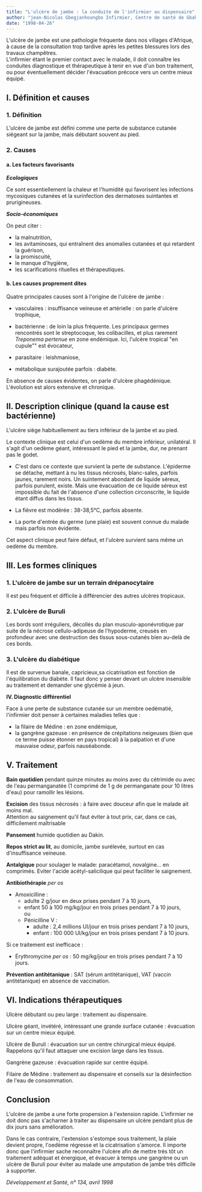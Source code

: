 ```yaml
---
title: "L'ulcère de jambe : la conduite de l'infirmier au dispensaire"
author: "jean-Nicolas Gbegjanhoungbo Infirmier, Centre de santé de Gbahouete, Bénin"
date: "1998-04-26"
---
```


<div class="teaser"><p>L'ulcère de jambe est une pathologie fréquente dans nos villages d'Afrique, à cause de la consultation trop tardive après les petites blessures lors des travaux champêtres.<br />
L'infirmier étant le premier contact avec le malade, il doit connaître les conduites diagnostique et thérapeutique à tenir en vue d'un bon traitement, ou pour éventuellement décider l'évacuation précoce vers un centre mieux équipé.</p></div>

## I. Définition et causes

### 1. Définition

L'ulcère de jambe est défini comme une perte de substance cutanée siégeant sur la jambe, mais débutant souvent au pied.

### 2. Causes

#### a. Les facteurs favorisants

_**Ecologiques**_

Ce sont essentiellement la chaleur et l'humidité qui favorisent les infections mycosiques cutanées et la surinfection des dermatoses suintantes et prurigineuses.

_**Socio-économiques**_

On peut citer :

*   la malnutrition,
*   les avitaminoses, qui entraînent des anomalies cutanées et qui retardent la guérison,
*   la promiscuité,
*   le manque d'hygiène,
*   les scarifications rituelles et thérapeutiques.

#### b. Les causes proprement dites

Quatre principales causes sont à l'origine de l'ulcère de jambe :

*   vasculaires : insuffisance veineuse et artérielle : on parle d'ulcère trophique,
*   bactérienne : de loin la plus fréquente. Les principaux germes rencontrés sont le streptocoque, les colibacilles, et plus rarement _Treponema pertenue_ en zone endémique. Ici, l'ulcère tropical "en cupule"" est évocateur,

*   parasitaire : leishmaniose,
*   métabolique surajoutée parfois : diabète.

En absence de causes évidentes, on parle d'ulcère phagédénique. L'évolution est alors extensive et chronique.

## II. Description clinique (quand la cause est bactérienne)

L'ulcère siège habituellement au tiers inférieur de la jambe et au pied.

Le contexte clinique est celui d'un oedème du membre inférieur, unilatéral. Il s'agit d'un oedème géant, intéressant le pied et la jambe, dur, ne prenant pas le godet.

*   C'est dans ce contexte que survient la perte de substance. L'épiderme se détache, mettant à nu les tissus nécrosés, blanc-sales, parfois jaunes, rarement noirs. Un suintement abondant de liquide séreux, parfois purulent, existe. Mais une évacuation de ce liquide séreux est impossible du fait de l'absence d'une collection circonscrite, le liquide étant diffus dans les tissus.

*   La fièvre est modérée : 38-38,5°C, parfois absente.

*   La porte d'entrée du germe (une plaie) est souvent connue du malade mais parfois non évidente.

Cet aspect clinique peut faire défaut, et l'ulcère survient sans même un oedème du membre.

## III. Les formes cliniques

### 1. L'ulcère de jambe sur un terrain drépanocytaire

Il est peu fréquent et difficile à différencier des autres ulcères tropicaux.

### 2. L'ulcère de Buruli

Les bords sont irréguliers, décollés du plan musculo-aponévrotique par suite de la nécrose cellulo-adipeuse de l'hypoderme, creusés en profondeur avec une destruction des tissus sous-cutanés bien au-delà de ces bords.

### 3. L'ulcère du diabétique

Il est de survenue banale, capricieux,sa cicatrisation est fonction de l'équilibration du diabète. Il faut donc y penser devant un ulcère insensible au traitement et demander une glycémie à jeun.

**IV. Diagnostic différentiel**

Face à une perte de substance cutanée sur un membre oedématié, l'infirmier doit penser à certaines maladies telles que :

*   la filaire de Médine : en zone endémique,
*   la gangrène gazeuse : en présence de crépitations neigeuses (bien que ce terme puisse étonner en pays tropical) à la palpation et d'une mauvaise odeur, parfois nauséabonde.

## V. Traitement

**Bain quotidien** pendant quinze minutes au moins avec du cétrimide ou avec de l'eau permanganatée (1 comprimé de 1 g de permanganate pour 10 litres d'eau) pour ramollir les lésions.

**Excision** des tissus nécrosés : à faire avec douceur afin que le malade ait moins mal.  
Attention au saignement qu'il faut éviter à tout prix, car, dans ce cas, difficilement maîtrisable

**Pansement** humide quotidien au Dakin.

**Repos strict au lit**, au domicile, jambe surélevée, surtout en cas d'insuffisance veineuse.

**Antalgique** pour soulager le malade: paracétamol, novalgine... en comprimés. Eviter l'acide acétyl-salicilique qui peut faciliter le saignement.

**Antibiothérapie** _per os_

*   Amoxicilline :
    *   adulte 2 g/jour en deux prises pendant 7 à 10 jours,
    *   enfant 50 à 100 mg/kg/jour en trois prises pendant 7 à 10 jours,  
        ou
    *   Pénicilline V :
        *   adulte : 2,4 millions UI/jour en trois prises pendant 7 à 10 jours,
        *   enfant : 100 000 Ul/kg/jour en trois prises pendant 7 à 10 jours.

Si ce traitement est inefficace :

*   Érythromycine _per os_ : 50 mg/kg/jour en trois prises pendant 7 à 10 jours.

**Prévention antitétanique** : SAT (sérum antitétanique), VAT (vaccin antitétanique) en absence de vaccination.

## VI. Indications thérapeutiques

Ulcère débutant ou peu large : traitement au dispensaire.

Ulcère géant, invétéré, intéressant une grande surface cutanée : évacuation sur un centre mieux équipé.

Ulcère de Buruli : évacuation sur un centre chirurgical mieux équipé. Rappelons qu'il faut attaquer une excision large dans les tissus.

Gangrène gazeuse : évacuation rapide sur centre équipé.

Filaire de Médine : traitement au dispensaire et conseils sur la désinfection de l'eau de consommation.

## Conclusion

L'ulcère de jambe a une forte propension à l'extension rapide. L'infirmier ne doit donc pas s'acharner à traiter au dispensaire un ulcère pendant plus de dix jours sans amélioration.

Dans le cas contraire, l'extension s'estompe sous traitement, la plaie devient propre, l'oedème régresse et la cicatrisation s'amorce. Il importe donc que l'infirmier sache reconnaître l'ulcère afin de mettre très tôt un traitement adéquat et énergique, et évacuer à temps une gangrène ou un ulcère de Buruli pour éviter au malade une amputation de jambe très difficile à supporter.

_Développement et Santé, n° 134, avril 1998_
